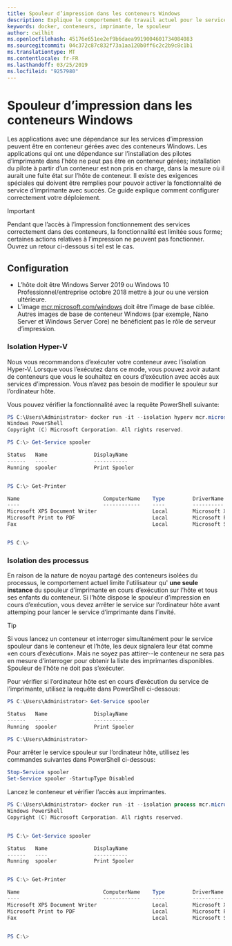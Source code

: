 ```yaml
---
title: Spouleur d’impression dans les conteneurs Windows
description: Explique le comportement de travail actuel pour le service Spouleur d’impression dans les conteneurs Windows
keywords: docker, conteneurs, imprimante, le spouleur
author: cwilhit
ms.openlocfilehash: 45176e651ee2ef9b6daea9919004601734084083
ms.sourcegitcommit: 04c372c87c832f73a1aa120b0ff6c2c2b9c8c1b1
ms.translationtype: MT
ms.contentlocale: fr-FR
ms.lasthandoff: 03/25/2019
ms.locfileid: "9257980"
---
```

# <a name="print-spooler-in-windows-containers"></a>Spouleur d’impression dans les conteneurs Windows

Les applications avec une dépendance sur les services d’impression peuvent être en conteneur gérées avec des conteneurs Windows. Les applications qui ont une dépendance sur l’installation des pilotes d’imprimante dans l’hôte ne peut pas être en conteneur gérées; installation du pilote à partir d’un conteneur est non pris en charge, dans la mesure où il aurait une fuite état sur l’hôte de conteneur. Il existe des exigences spéciales qui doivent être remplies pour pouvoir activer la fonctionnalité de service d’imprimante avec succès. Ce guide explique comment configurer correctement votre déploiement.

> [!IMPORTANT]
> Pendant que l’accès à l’impression fonctionnement des services correctement dans des conteneurs, la fonctionnalité est limitée sous forme; certaines actions relatives à l’impression ne peuvent pas fonctionner. Ouvrez un retour ci-dessous si tel est le cas.

## <a name="setup"></a>Configuration

* L’hôte doit être Windows Server 2019 ou Windows 10 Professionnel/entreprise octobre 2018 mettre à jour ou une version ultérieure.
* L’image [mcr.microsoft.com/windows](https://hub.docker.com/_/microsoft-windowsfamily-windows) doit être l’image de base ciblée. Autres images de base de conteneur Windows (par exemple, Nano Server et Windows Server Core) ne bénéficient pas le rôle de serveur d’impression.

### <a name="hyper-v-isolation"></a>Isolation Hyper-V

Nous vous recommandons d’exécuter votre conteneur avec l’isolation Hyper-V. Lorsque vous l’exécutez dans ce mode, vous pouvez avoir autant de conteneurs que vous le souhaitez en cours d’exécution avec accès aux services d’impression. Vous n’avez pas besoin de modifier le spouleur sur l’ordinateur hôte.

Vous pouvez vérifier la fonctionnalité avec la requête PowerShell suivante:

```PowerShell
PS C:\Users\Administrator> docker run -it --isolation hyperv mcr.microsoft.com/windows:1809 powershell.exe
Windows PowerShell
Copyright (C) Microsoft Corporation. All rights reserved.

PS C:\> Get-Service spooler

Status   Name               DisplayName
------   ----               -----------
Running  spooler            Print Spooler


PS C:\> Get-Printer

Name                           ComputerName    Type         DriverName                PortName        Shared   Published
----                           ------------    ----         ----------                --------        ------   --------
Microsoft XPS Document Writer                  Local        Microsoft XPS Document... PORTPROMPT:     False    False
Microsoft Print to PDF                         Local        Microsoft Print To PDF    PORTPROMPT:     False    False
Fax                                            Local        Microsoft Shared Fax D... SHRFAX:         False    False


PS C:\>
```

### <a name="process-isolation"></a>Isolation des processus

En raison de la nature de noyau partagé des conteneurs isolées du processus, le comportement actuel limite l’utilisateur qu' **une seule instance** du spouleur d’imprimante en cours d’exécution sur l’hôte et tous ses enfants du conteneur. Si l’hôte dispose le spouleur d’impression en cours d’exécution, vous devez arrêter le service sur l’ordinateur hôte avant attemping pour lancer le service d’imprimante dans l’invité.

> [!TIP]
> Si vous lancez un conteneur et interroger simultanément pour le service spouleur dans le conteneur et l’hôte, les deux signalera leur état comme «en cours d’exécution». Mais ne soyez pas attirer--le conteneur ne sera pas en mesure d’interroger pour obtenir la liste des imprimantes disponibles. Spouleur de l’hôte ne doit pas s’exécuter. 

Pour vérifier si l’ordinateur hôte est en cours d’exécution du service de l’imprimante, utilisez la requête dans PowerShell ci-dessous:

```PowerShell
PS C:\Users\Administrator> Get-Service spooler

Status   Name               DisplayName
------   ----               -----------
Running  spooler            Print Spooler

PS C:\Users\Administrator>
```

Pour arrêter le service spouleur sur l’ordinateur hôte, utilisez les commandes suivantes dans PowerShell ci-dessous:

```PowerShell
Stop-Service spooler
Set-Service spooler -StartupType Disabled
```

Lancez le conteneur et vérifier l’accès aux imprimantes.

```PowerShell
PS C:\Users\Administrator> docker run -it --isolation process mcr.microsoft.com/windows:1809 powershell.exe
Windows PowerShell
Copyright (C) Microsoft Corporation. All rights reserved.


PS C:\> Get-Service spooler

Status   Name               DisplayName
------   ----               -----------
Running  spooler            Print Spooler


PS C:\> Get-Printer

Name                           ComputerName    Type         DriverName                PortName        Shared   Published
----                           ------------    ----         ----------                --------        ------   --------
Microsoft XPS Document Writer                  Local        Microsoft XPS Document... PORTPROMPT:     False    False
Microsoft Print to PDF                         Local        Microsoft Print To PDF    PORTPROMPT:     False    False
Fax                                            Local        Microsoft Shared Fax D... SHRFAX:         False    False


PS C:\>
```